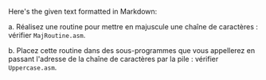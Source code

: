 Here's the given text formatted in Markdown:

a. Réalisez une routine pour mettre en majuscule une chaîne de caractères : vérifier `MajRoutine.asm`.

b. Placez cette routine dans des sous-programmes que vous appellerez en passant l'adresse de la chaîne de caractères par la pile : vérifier `Uppercase.asm`.